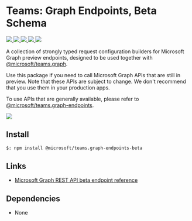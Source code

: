 # Teams: Graph Endpoints, Beta Schema

<p>
    <a href="https://www.npmjs.com/package/@microsoft/teams.graph-endpoints-beta" target="_blank">
        <img src="https://img.shields.io/npm/v/@microsoft/teams.graph-endpoints-beta/preview" />
    </a>
    <a href="https://www.npmjs.com/package/@microsoft/teams.graph-endpoints-beta?activeTab=code" target="_blank">
        <img src="https://img.shields.io/bundlephobia/min/@microsoft/teams.graph-endpoints-beta" />
    </a>
    <a href="https://www.npmjs.com/package/@microsoft/teams.graph-endpoints-beta?activeTab=dependencies" target="_blank">
        <img src="https://img.shields.io/librariesio/release/npm/@microsoft/teams.graph-endpoints-beta" />
    </a>
    <a href="https://www.npmjs.com/package/@microsoft/teams.graph-endpoints-beta" target="_blank">
        <img src="https://img.shields.io/npm/dw/@microsoft/teams.graph-endpoints-beta" />
    </a>
    <a href="https://microsoft.github.io/teams-ai" target="_blank">
        <img src="https://img.shields.io/badge/📖 docs-open-blue" />
    </a>
</p>

A collection of strongly typed request configuration builders for Microsoft Graph preview endpoints, designed to be used
together with <a href="https://www.npmjs.com/package/@microsoft/teams.graph" target="_blank">@microsoft/teams.graph</a>.

Use this package if you need to call Microsoft Graph APIs that are still in preview. Note that these APIs are subject to
change. We don't recommend that you use them in your production apps.

To use APIs that are generally available, please refer to <a href="https://www.npmjs.com/package/@microsoft/teams.graph-endpoints" target="_blank">@microsoft/teams.graph-endpoints</a>.

<a href="https://microsoft.github.io/teams-ai" target="_blank">
    <img src="https://img.shields.io/badge/📖 Getting Started-blue?style=for-the-badge" />
</a>

## Install

```bash
$: npm install @microsoft/teams.graph-endpoints-beta
```

## Links

- [Microsoft Graph REST API beta endpoint reference](https://learn.microsoft.com/en-us/graph/api/overview?view=graph-rest-beta)

## Dependencies

- None

